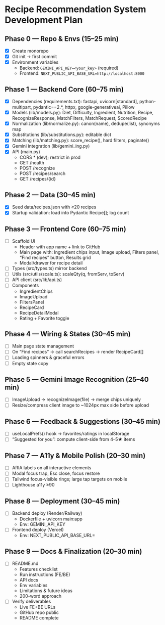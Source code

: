 # Recipe Recommendation System Development Plan

## Phase 0 — Repo & Envs (15–25 min)
- [x] Create monorepo
- [x] Git init → first commit
- [x] Environment variables
  - Backend: `GEMINI_API_KEY=<your_key>` (required)
  - Frontend: `NEXT_PUBLIC_API_BASE_URL=http://localhost:8000`

## Phase 1 — Backend Core (60–75 min)
- [x] Dependencies (requirements.txt): fastapi, uvicorn[standard], python-multipart, pydantic==2.*, httpx, google-generativeai, Pillow
- [x] Models (lib/models.py): Diet, Difficulty, Ingredient, Nutrition, Recipe, RecognizeResponse, MatchFilters, MatchRequest, ScoredRecipe
- [x] Normalization (lib/normalize.py): canon(name), dedupe(list), synonyms map
- [x] Substitutions (lib/substitutions.py): editable dict
- [x] Matching (lib/matching.py): score_recipe(), hard filters, paginate()
- [x] Gemini integration (lib/gemini_ing.py)
- [x] API (main.py)
  - CORS * (dev); restrict in prod
  - GET /health
  - POST /recognize
  - POST /recipes/search
  - GET /recipes/{id}

## Phase 2 — Data (30–45 min)
- [x] Seed data/recipes.json with ≥20 recipes
- [x] Startup validation: load into Pydantic Recipe[]; log count

## Phase 3 — Frontend Core (60–75 min)
- [ ] Scaffold UI
  - Header with app name + link to GitHub
  - Main page with: Ingredient chips input, Image upload, Filters panel, “Find recipes” button, Results grid
  - Modal/drawer for recipe detail
- [ ] Types (src/types.ts) mirror backend
- [ ] Utils (src/utils/scale.ts): scaleQty(q, fromServ, toServ)
- [ ] API client (src/lib/api.ts)
- [ ] Components
  - IngredientChips
  - ImageUpload
  - FiltersPanel
  - RecipeCard
  - RecipeDetailModal
  - Rating + Favorite toggle

## Phase 4 — Wiring & States (30–45 min)
- [ ] Main page state management
- [ ] On “Find recipes” → call searchRecipes → render RecipeCard[]
- [ ] Loading spinners & graceful errors
- [ ] Empty state copy

## Phase 5 — Gemini Image Recognition (25–40 min)
- [ ] ImageUpload → recognizeImage(file) → merge chips uniquely
- [ ] Resize/compress client image to ~1024px max side before upload

## Phase 6 — Feedback & Suggestions (30–45 min)
- [ ] useLocalPrefs() hook → favorites/ratings in localStorage
- [ ] “Suggested for you”: compute client-side from 4–5★ items

## Phase 7 — A11y & Mobile Polish (20–30 min)
- [ ] ARIA labels on all interactive elements
- [ ] Modal focus trap, Esc close, focus restore
- [ ] Tailwind focus-visible rings; large tap targets on mobile
- [ ] Lighthouse a11y ≥90

## Phase 8 — Deployment (30–45 min)
- [ ] Backend deploy (Render/Railway)
  - Dockerfile + uvicorn main:app
  - Env: GEMINI_API_KEY
- [ ] Frontend deploy (Vercel)
  - Env: NEXT_PUBLIC_API_BASE_URL=<backend-public-url>

## Phase 9 — Docs & Finalization (20–30 min)
- [ ] README.md
  - Features checklist
  - Run instructions (FE/BE)
  - API docs
  - Env variables
  - Limitations & future ideas
  - 200-word approach
- [ ] Verify deliverables
  - Live FE+BE URLs
  - GitHub repo public
  - README complete
